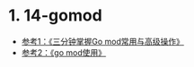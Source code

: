 # 1. 14-gomod

* [参考1：《三分钟掌握Go mod常用与高级操作》](https://zhuanlan.zhihu.com/p/103534192)
* [参考2：《go mod使用》](https://www.jianshu.com/p/760c97ff644c)